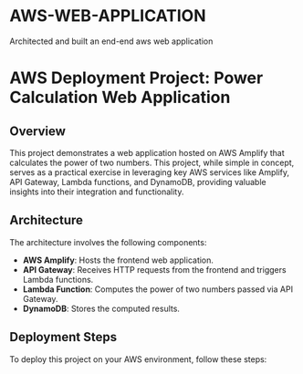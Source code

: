 # AWS-WEB-APPLICATION
Architected and built an end-end aws web application

# AWS Deployment Project: Power Calculation Web Application

## Overview
This project demonstrates a web application hosted on AWS Amplify that calculates the power of two numbers. This project, while simple in concept, serves as a practical exercise in leveraging key AWS services like Amplify, API Gateway, Lambda functions, and DynamoDB, providing valuable insights into their integration and functionality. 

## Architecture
The architecture involves the following components:
- **AWS Amplify**: Hosts the frontend web application.
- **API Gateway**: Receives HTTP requests from the frontend and triggers Lambda functions.
- **Lambda Function**: Computes the power of two numbers passed via API Gateway.
- **DynamoDB**: Stores the computed results.

## Deployment Steps
To deploy this project on your AWS environment, follow these steps:

